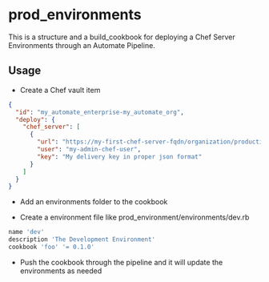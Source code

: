 # prod_environments

This is a structure and a build_cookbook for deploying a Chef Server Environments through an Automate Pipeline.

## Usage

   - Create a Chef vault item 
   ```json
   {
     "id": "my_automate_enterprise-my_automate_org",
     "deploy": {
       "chef_server": [
         {
           "url": "https://my-first-chef-server-fqdn/organization/production",
           "user": "my-admin-chef-user",
           "key": "My delivery key in proper json format"
         }
       ]
     }
   }
   ```

   - Add an environments folder to the cookbook

   - Create a environment file like
   prod_environment/environments/dev.rb
   ```ruby
   name 'dev'
   description 'The Development Environment'
   cookbook 'foo' '= 0.1.0'
   ```

   - Push the cookbook through the pipeline and it will update the environments as needed

